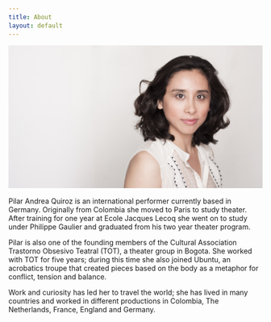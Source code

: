 ```yaml
---
title: About
layout: default
---
```


<div class="row">
    <div class="col-md-12">
        <img class="img-title" src="/assets/pics/pic_024.jpg">
    </div>
</div>




  <p>
    Pilar Andrea Quiroz is an international performer currently based in
    Germany. Originally from Colombia she moved to Paris to study theater. After
    training for one year at Ecole Jacques Lecoq she went on to study under
    Philippe Gaulier and graduated from his two year theater program.
  </p>

  <p>
    Pilar is also one of the founding members of the Cultural Association Trastorno
    Obsesivo Teatral (TOT), a theater group in Bogota. She worked with TOT for five
    years; during this time she also joined Ubuntu, an acrobatics troupe that
    created pieces based on the body as a metaphor for conflict, tension and
    balance.
  </p>

  <p>
    Work and curiosity has led her to travel the world; she has lived in many
    countries and worked in different productions in Colombia, The Netherlands,
    France, England and Germany.
  </p>

</div>
